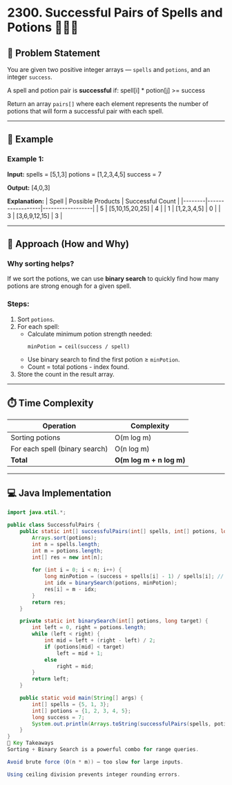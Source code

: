 # 2300. Successful Pairs of Spells and Potions 🧙‍♂️🧪

## 🧾 Problem Statement
You are given two positive integer arrays — `spells` and `potions`, and an integer `success`.

A spell and potion pair is **successful** if:
spell[i] * potion[j] >= success


Return an array `pairs[]` where each element represents the number of potions that will form a successful pair with each spell.

---

## 📘 Example

### Example 1:
**Input:**
spells = [5,1,3]
potions = [1,2,3,4,5]
success = 7


**Output:**
[4,0,3]



**Explanation:**
| Spell | Possible Products | Successful Count |
|--------|------------------|------------------|
| 5 | [5,10,15,20,25] | 4 |
| 1 | [1,2,3,4,5] | 0 |
| 3 | [3,6,9,12,15] | 3 |

---

## 🧠 Approach (How and Why)

### Why sorting helps?
If we sort the potions, we can use **binary search** to quickly find how many potions are strong enough for a given spell.

### Steps:
1. Sort `potions`.
2. For each spell:
   - Calculate minimum potion strength needed:
     ```
     minPotion = ceil(success / spell)
     ```
   - Use binary search to find the first potion ≥ `minPotion`.
   - Count = total potions - index found.
3. Store the count in the result array.

---

## ⏱️ Time Complexity
| Operation | Complexity |
|------------|-------------|
| Sorting potions | O(m log m) |
| For each spell (binary search) | O(n log m) |
| **Total** | **O(m log m + n log m)** |

---

## 💻 Java Implementation
```java
import java.util.*;

public class SuccessfulPairs {
    public static int[] successfulPairs(int[] spells, int[] potions, long success) {
        Arrays.sort(potions);
        int n = spells.length;
        int m = potions.length;
        int[] res = new int[n];
        
        for (int i = 0; i < n; i++) {
            long minPotion = (success + spells[i] - 1) / spells[i]; // ceiling division
            int idx = binarySearch(potions, minPotion);
            res[i] = m - idx;
        }
        return res;
    }

    private static int binarySearch(int[] potions, long target) {
        int left = 0, right = potions.length;
        while (left < right) {
            int mid = left + (right - left) / 2;
            if (potions[mid] < target)
                left = mid + 1;
            else
                right = mid;
        }
        return left;
    }

    public static void main(String[] args) {
        int[] spells = {5, 1, 3};
        int[] potions = {1, 2, 3, 4, 5};
        long success = 7;
        System.out.println(Arrays.toString(successfulPairs(spells, potions, success)));
    }
}
🧩 Key Takeaways
Sorting + Binary Search is a powerful combo for range queries.

Avoid brute force (O(n * m)) — too slow for large inputs.

Using ceiling division prevents integer rounding errors.